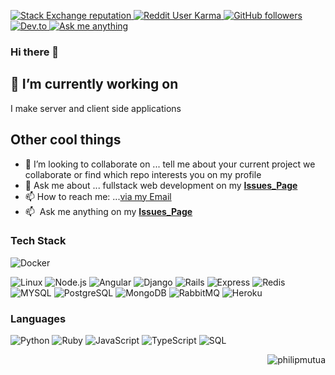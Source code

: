 <p align="left">
  <a href="https://stackoverflow.com/users/8342189/philip-mutua">
    <img alt="Stack Exchange reputation" src="https://stackoverflow-badge.vercel.app/?userID=8342189">
  </a>
  <a href="https://reddit.com/u/pmutua">
    <img alt="Reddit User Karma" src="https://img.shields.io/reddit/user-karma/combined/pmutua?label=karma&logo=reddit">
  </a>
  <a href="https://github.com/pmutua?tab=followers">
    <img alt="GitHub followers" src="https://img.shields.io/github/followers/pmutua?color=green&logo=github">
  </a>
    <a href="https://dev.to/pmutua">
    <img alt="Dev.to" src="https://img.shields.io/badge/dev.to-0A0A0A?style=for-the-badge&logo=dev.to&logoColor=white">
  </a>
    </a>
    <a href="https://github.com/pmutua/pmutua/issues?q=is%3Aissue+is%3Aopen+sort%3Aupdated-desc">
    <img alt="Ask me anything" src="https://img.shields.io/badge/Ask%20me-anything-1abc9c.svg">
  </a>
</p>

### Hi there 👋

## 🔭 I’m currently working on

I make server and client side applications 
<!-- + sometimes make web dev videos. -->

<!-- Check them out on [my videos page](#) or visit my [YouTube Channel](#) -->
  
<!-- 😄 Don't forget to subscribe of leave a like on that video that made you happy. -->

<!-- If like what I do, don't hesitate to [buy me a coffee](https://www.buymeacoffee.com/pmutua) or [via PayPal](https://paypal.me/#) -->

<!-- ## 🌱 I’m currently learning

- ![Golang](https://img.shields.io/badge/-Go-000?&logo=Go) -->

## Other cool things

<!-- - 😄 I build custom fullstack applications. -->
- 👯 I’m looking to collaborate on ... tell me about your current project we collaborate or find which repo interests you on my profile
- 💬 Ask me about ... fullstack web development on my **[Issues_Page]**
- 📫 How to reach me: ...[via my Email](pmutua@live.com)
- :mailbox: &nbsp;Ask me anything on my **[Issues_Page]**

### Tech Stack

<!-- ![AWS](https://img.shields.io/badge/-AWS-000?&logo=Amazon-AWS&logoColor=F90) -->
![Docker](https://img.shields.io/badge/-Docker-000?&logo=Docker)
<!-- ![Kubernetes](https://img.shields.io/badge/-Kubernetes-000?&logo=Kubernetes) -->
![Linux](https://img.shields.io/badge/-Linux-000?&logo=Linux)
![Node.js](https://img.shields.io/badge/-Node.js-000?&logo=node.js)
![Angular](https://img.shields.io/badge/-Angular-000?&logo=Angular)
![Django](https://img.shields.io/badge/-Django-000?&logo=Django)
![Rails](https://img.shields.io/badge/-RubyonRails-000?&logo=RubyonRails)
![Express](https://img.shields.io/badge/-Express-000?&logo=Express)
![Redis](https://img.shields.io/badge/-Redis-000?&logo=Redis)
![MYSQL](https://img.shields.io/badge/-MYSQL-000?&logo=MYSQL)
![PostgreSQL](https://img.shields.io/badge/-PostgreSQL-000?&logo=PostgreSQL)
![MongoDB](https://img.shields.io/badge/-MongoDB-000?&logo=MongoDB)
![RabbitMQ](https://img.shields.io/badge/-RabbitMQ-000?&logo=RabbitMQ)
![Heroku](https://img.shields.io/badge/-Heroku-000?&logo=Heroku)

### Languages

![Python](https://img.shields.io/badge/-Python-000?&logo=Python)
![Ruby](https://img.shields.io/badge/-Ruby-000?&logo=Ruby)
![JavaScript](https://img.shields.io/badge/-JavaScript-000?&logo=JavaScript)
![TypeScript](https://img.shields.io/badge/-TypeScript-000?&logo=TypeScript)
![SQL](https://img.shields.io/badge/-SQL-000?&logo=MySQL)

<a href="#philipmutua-title">
  <img src="https://github-readme-stats.vercel.app/api?username=pmutua&show_icons=true&count_private=true&include_all_commits=true" alt="philipmutua" align="right" />
</a>

[Nouveta]: https://github.com/NouvetaLimited "Nouveta Github Home"
[Issues_Page]: https://github.com/pmutua/pmutua/issues "pmutua/issues"
[Linkedin]: https://www.linkedin.com/in/pmutua "Philip Mutua LinkedIn"
